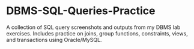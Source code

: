 # DBMS-SQL-Queries-Practice
A collection of SQL query screenshots and outputs from my DBMS lab exercises. Includes practice on joins, group functions, constraints, views, and transactions using Oracle/MySQL.
